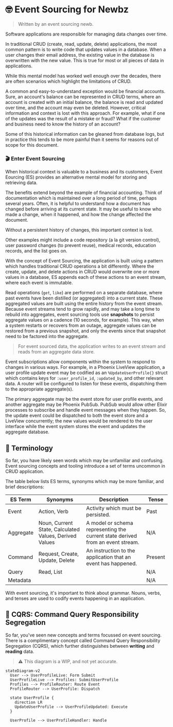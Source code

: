 # 🤓 Event Sourcing for Newbz

> Written by an event sourcing newb.

Software applications are responsible for managing data changes over time.

In traditional CRUD (create, read, update, delete) applications, the most common pattern is to write code that updates values in a database. When a user changes their email address, the existing value in the database is overwritten with the new value. This is true for most or all pieces of data in applications.

While this mental model has worked well enough over the decades, there are often scenarios which highlight the limitations of CRUD.

A common and easy-to-understand exception would be financial accounts. Sure, an account's balance can be represented in CRUD terms, where an account is created with an initial balance, the balance is read and updated over time, and the account may even be deleted. However, critical information and context is lost with this approach. For example, what if one of the updates was the result of a mistake or fraud? What if the customer and business need to know the history of an account?

Some of this historical information can be gleaned from database logs, but in practice this tends to be more painful than it seems for reasons out of scope for this document.

### 🎬 Enter Event Sourcing

When historical context is valuable to a business and its customers, Event Eourcing (ES) provides an alternative mental model for storing and retrieving data.

The benefits extend beyond the example of financial accounting. Think of documentation which is maintained over a long period of time, perhaps several years. Often, it is helpful to understand how a document has changed before arriving at its current state. It may be useful to know who made a change, when it happened, and how the change affected the document.

Without a persistent history of changes, this important context is lost.

Other examples might include a code repository (a la git version control), user password changes (to prevent reuse), medical records, education records, and the list goes on.

With the concept of Event Sourcing, the application is built using a pattern which handles traditional CRUD operations a bit differently. Where the create, update, and delete actions in CRUD would overwrite one or more values in a database, ES appends each of these actions to an event stream, where each event is immutable.

Read operations (`get`, `like`) are performed on a separate database, where past events have been distilled (or aggregated) into a current state. These aggregated values are built using the entire history from the event stream. Because event streams tend to grow rapidly, and may take a long time to rebuild into aggregates, event sourcing tools use **snapshots** to persist aggregate values on a cadence (10 seconds, for example). This way, when a system restarts or recovers from an outage, aggregate values can be restored from a previous snapshot, and only the events since that snapshot need to be factored into the aggregate.

> For event sourced data, the application writes to an event stream and reads from an aggregate data store.

Event subscriptions allow components within the system to respond to changes in various ways. For example, in a Phoenix LiveView application, a user profile update event may be codified as an `%UpdateUserProfile{}` struct which contains keys for `:user_profile_id`, `:updated_by`, and other relevant data. A router will be configured to listen for these events, dispatching them to the appropriate aggregate(s).

The primary aggregate may be the event store for user profile events, and another aggregate may be Phoenix PubSub. PubSub would allow other Elixir processes to subscribe and handle event messages when they happen. So, the update event could be dispatched to both the event store and a LiveView concurrently; the new values would be rendered to the user interface while the event system stores the event and updates the aggregate database.

## 📓 Terminology

So far, you have likely seen words which may be unfamiliar and confusing. Event sourcing concepts and tooling introduce a set of terms uncommon in CRUD application.

The table below lists ES terms, synonyms which may be more familiar, and brief descriptions:

| ES Term   | Synonyms                                               | Description                                                                    | Tense   |
| --------- | ------------------------------------------------------ | ------------------------------------------------------------------------------ | ------- |
| Event     | Action, Verb                                           | Activity which must be persisted.                                              | Past    |
| Aggregate | Noun, Current State, Calculated Values, Derived Values | A model or schema representing the current state derived from an event stream. | N/A     |
| Command   | Request, Create, Update, Delete                        | An instruction to the application that an event has happened.                  | Present |
| Query     | Read, List                                             |                                                                                | N/A     |
| Metadata  |                                                        |                                                                                | N/A     |

With event sourcing, it's important to think about grammar. Nouns, verbs, and tenses are used to codify events happening in an application.

## 🍱 CQRS: Command Query Responsibility Segregation

So far, you've seen new concepts and terms focussed on event sourcing. There is a complimentary concept called Command Query Responsibility Segregation (CQRS), which further distinguishes between **writing** and **reading** data.

> ⚠️ This diagram is a WIP, and not yet accurate.

```mermaid
stateDiagram-v2
  User --> UserProfileLive: Form Submit
  UserProfileLive --> Profiles: SubmitUserProfile
  Profiles --> ProfileRouter: Route Event
  ProfileRouter --> UserProfile: Dispatch

  state UserProfile {
    direction LR
    UpdateUserProfile --> UserProfileUpdated: Execute
  }

  UserProfile --> UserProfileHandler: Handle
```
